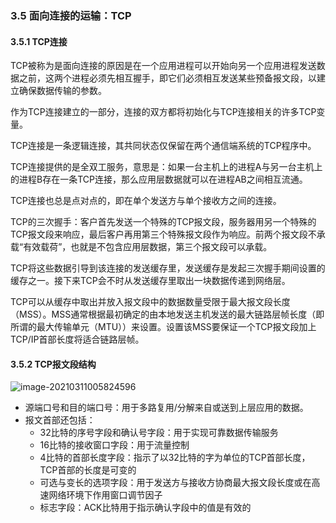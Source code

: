### 3.5 面向连接的运输：TCP

#### 3.5.1 TCP连接

TCP被称为是面向连接的原因是在一个应用进程可以开始向另一个应用进程发送数据之前，这两个进程必须先相互握手，即它们必须相互发送某些预备报文段，以建立确保数据传输的参数。

作为TCP连接建立的一部分，连接的双方都将初始化与TCP连接相关的许多TCP变量。

TCP连接是一条逻辑连接，其共同状态仅保留在两个通信端系统的TCP程序中。

TCP连接提供的是全双工服务，意思是：如果一台主机上的进程A与另一台主机上的进程B存在一条TCP连接，那么应用层数据就可以在进程AB之间相互流通。

TCP连接也总是点对点的，即在单个发送方与单个接收方之间的连接。

TCP的三次握手：客户首先发送一个特殊的TCP报文段，服务器用另一个特殊的TCP报文段来响应，最后客户再用第三个特殊报文段作为响应。前两个报文段不承载“有效载荷”，也就是不包含应用层数据，第三个报文段可以承载。

TCP将这些数据引导到该连接的发送缓存里，发送缓存是发起三次握手期间设置的缓存之一。接下来TCP会不时从发送缓存里取出一块数据传递到网络层。

TCP可以从缓存中取出并放入报文段中的数据数量受限于最大报文段长度（MSS）。MSS通常根据最初确定的由本地发送主机发送的最大链路层帧长度（即所谓的最大传输单元（MTU））来设置。设置该MSS要保证一个TCP报文段加上TCP/IP首部长度将适合链路层帧。

#### 3.5.2 TCP报文段结构

![image-20210311005824596](C:\Users\Silhouette76\AppData\Roaming\Typora\typora-user-images\image-20210311005824596.png)

- 源端口号和目的端口号：用于多路复用/分解来自或送到上层应用的数据。
- 报文首部还包括：
  - 32比特的序号字段和确认号字段：用于实现可靠数据传输服务
  - 16比特的接收窗口字段：用于流量控制
  - 4比特的首部长度字段：指示了以32比特的字为单位的TCP首部长度，TCP首部的长度是可变的
  - 可选与变长的选项字段：用于发送方与接收方协商最大报文段长度或在高速网络环境下作用窗口调节因子
  - 标志字段：ACK比特用于指示确认字段中的值是有效的


